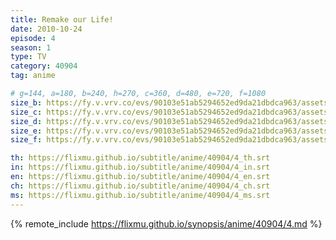 ```yaml
---
title: Remake our Life!
date: 2010-10-24
episode: 4
season: 1
type: TV
category: 40904
tag: anime

# g=144, a=180, b=240, h=270, c=360, d=480, e=720, f=1080
size_b: https://fy.v.vrv.co/evs/90103e51ab5294652ed9da21dbdca963/assets/90103e51ab5294652ed9da21dbdca963_4108227.mp4
size_c: https://fy.v.vrv.co/evs/90103e51ab5294652ed9da21dbdca963/assets/90103e51ab5294652ed9da21dbdca963_4108226.mp4
size_d: https://fy.v.vrv.co/evs/90103e51ab5294652ed9da21dbdca963/assets/90103e51ab5294652ed9da21dbdca963_4108228.mp4
size_e: https://fy.v.vrv.co/evs/90103e51ab5294652ed9da21dbdca963/assets/90103e51ab5294652ed9da21dbdca963_4108229.mp4
size_f: https://fy.v.vrv.co/evs/90103e51ab5294652ed9da21dbdca963/assets/90103e51ab5294652ed9da21dbdca963_4108230.mp4

th: https://flixmu.github.io/subtitle/anime/40904/4_th.srt
in: https://flixmu.github.io/subtitle/anime/40904/4_in.srt
en: https://flixmu.github.io/subtitle/anime/40904/4_en.srt
ch: https://flixmu.github.io/subtitle/anime/40904/4_ch.srt
ms: https://flixmu.github.io/subtitle/anime/40904/4_ms.srt
---
```

{% remote_include https://flixmu.github.io/synopsis/anime/40904/4.md %}

